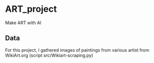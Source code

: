# ART_project
Make ART with AI 

## Data 
For this project, I gathered images of paintings from various artist from WikiArt.org (script src/Wikiart-scraping.py)

